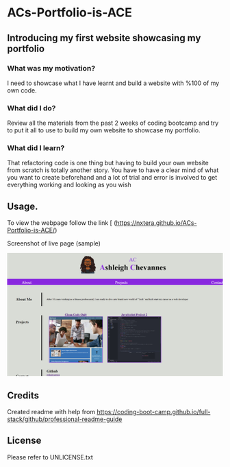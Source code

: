 # ACs-Portfolio-is-ACE

## Introducing my first website showcasing my portfolio

### What was my motivation?
I need to showcase what I have learnt and build a website with %100 of my own code.

### What did I do?

Review all the materials from the past 2 weeks of coding bootcamp and try to put it all to use to build my own website to showcase my portfolio. 
	
### What did I learn?

That refactoring code is one thing but having to build your own website from scratch is totally another story. You have to have a clear mind of what you want to create beforehand and a lot of trial and error is involved to get everything working and looking as you wish 

## Usage.

To view the webpage follow the link 
[
(https://nxtera.github.io/ACs-Portfolio-is-ACE/)

Screenshot of live page (sample)

![ScreenShot](assets/images/Screenshot.PNG)
 
   
## Credits
Created readme with help from https://coding-boot-camp.github.io/full-stack/github/professional-readme-guide

## License
Please refer to UNLICENSE.txt
